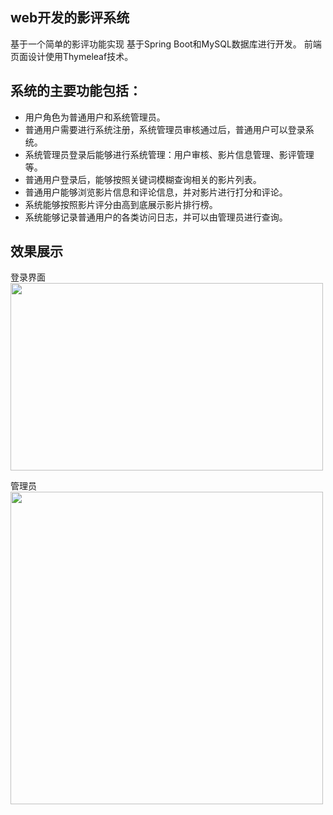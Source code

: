 ## web开发的影评系统
基于一个简单的影评功能实现
基于Spring Boot和MySQL数据库进行开发。
前端页面设计使用Thymeleaf技术。
## 系统的主要功能包括：
* 用户角色为普通用户和系统管理员。
* 普通用户需要进行系统注册，系统管理员审核通过后，普通用户可以登录系统。
* 系统管理员登录后能够进行系统管理：用户审核、影片信息管理、影评管理等。
* 普通用户登录后，能够按照关键词模糊查询相关的影片列表。
* 普通用户能够浏览影片信息和评论信息，并对影片进行打分和评论。
* 系统能够按照影片评分由高到底展示影片排行榜。
* 系统能够记录普通用户的各类访问日志，并可以由管理员进行查询。

## 效果展示
登录界面
<img src="https://github.com/user-attachments/assets/bbd55de2-4072-439b-b860-1ab3548df9c1" width="500" height="300" />

管理员
<img src="https://github.com/user-attachments/assets/f59582ae-85fd-4242-bde1-562665702626" width= "500" heigth = "300" />


